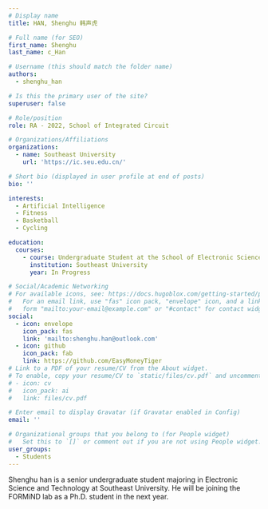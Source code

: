 ```yaml
---
# Display name
title: HAN, Shenghu 韩声虎

# Full name (for SEO)
first_name: Shenghu
last_name: c_Han

# Username (this should match the folder name)
authors:
  - shenghu_han

# Is this the primary user of the site?
superuser: false

# Role/position
role: RA - 2022, School of Integrated Circuit

# Organizations/Affiliations
organizations:
  - name: Southeast University
    url: 'https://ic.seu.edu.cn/'

# Short bio (displayed in user profile at end of posts)
bio: ''

interests:
  - Artificial Intelligence
  - Fitness
  - Basketball
  - Cycling

education:
  courses:
    - course: Undergraduate Student at the School of Electronic Science and Engineering
      institution: Southeast University
      year: In Progress

# Social/Academic Networking
# For available icons, see: https://docs.hugoblox.com/getting-started/page-builder/#icons
#   For an email link, use "fas" icon pack, "envelope" icon, and a link in the
#   form "mailto:your-email@example.com" or "#contact" for contact widget.
social:
  - icon: envelope
    icon_pack: fas
    link: 'mailto:shenghu.han@outlook.com'
  - icon: github
    icon_pack: fab
    link: https://github.com/EasyMoneyTiger
# Link to a PDF of your resume/CV from the About widget.
# To enable, copy your resume/CV to `static/files/cv.pdf` and uncomment the lines below.
# - icon: cv
#   icon_pack: ai
#   link: files/cv.pdf

# Enter email to display Gravatar (if Gravatar enabled in Config)
email: ''

# Organizational groups that you belong to (for People widget)
#   Set this to `[]` or comment out if you are not using People widget.
user_groups:
  - Students
---
```


Shenghu han is a senior undergraduate student majoring in Electronic Science and Technology at Southeast University. He will be joining the FORMiND lab as a Ph.D. student in the next year.